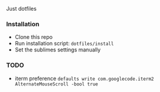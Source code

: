 Just dotfiles

### Installation

* Clone this repo
* Run installation script: `dotfiles/install`
* Set the sublimes settings manually


### TODO
* iterm preference 
`defaults write com.googlecode.iterm2 AlternateMouseScroll -bool true`
